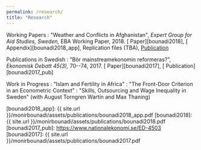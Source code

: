 ```yaml
---
permalink: /research/
title: "Research"
---
```


Working Papers
  : "Weather and Conflicts in Afghanistan", *Expert Group for Aid Studies, Sweden,*  EBA Working Paper, 2018. [<i class="fas fa-file-pdf"></i> Paper][bounadi2018], [<i class="fas fa-file-pdf"></i> Appendix][bounadi2018_app], Replication files (TBA), [<i class="fas fa-link"></i> Publication][bounadi2018_pub]

Publications in Swedish
  : "Bör mainstreamekonomin reformeras?", *Ekonomisk Debatt 45(3),* 70--74, 2017. [<i class="fas fa-file-pdf"></i> Paper][bounadi2017], [<i class="fas fa-link"></i> Publication][bounadi2017_pub]

Work in Progress
  : "Islam and Fertility in Africa"
  : "The Front-Door Criterion in an Econometric Context"
  : "Skills, Outsourcing and Wage Inequality in Sweden" (with August Torngren Wartin and Max Thaning)

[bounadi2018_pub]: https://eba.se/rapporter/weather-and-conflicts-in-afghanistan/7035/
[bounadi2018_app]: {{ site.url }}/monirbounadi/assets/publications/bounadi2018_app.pdf
[bounadi2018]: {{ site.url }}/monirbounadi/assets/publications/bounadi2018.pdf
[bounadi2017_pub]: https://www.nationalekonomi.se/ED-4503
[bounadi2017]: {{ site.url }}/monirbounadi/assets/publications/bounadi2017.pdf
